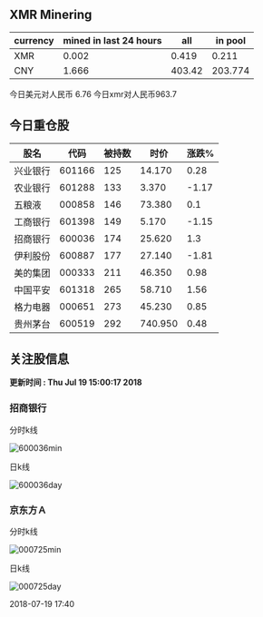 ## XMR Minering

|currency|mined in last 24 hours|all|in pool|
|---|---|---|---|
|XMR|0.002|0.419|0.211|
|CNY|1.666|403.42|203.774|

今日美元对人民币 6.76	今日xmr对人民币963.7


## 今日重仓股 

|股名|代码|被持数|时价|涨跌%|
|---|---|---|---|---|
|兴业银行|601166|125|14.170|0.28|
|农业银行|601288|133|3.370|-1.17|
|五粮液|000858|146|73.380|0.1|
|工商银行|601398|149|5.170|-1.15|
|招商银行|600036|174|25.620|1.3|
|伊利股份|600887|177|27.140|-1.81|
|美的集团|000333|211|46.350|0.98|
|中国平安|601318|265|58.710|1.56|
|格力电器|000651|273|45.230|0.85|
|贵州茅台|600519|292|740.950|0.48|

## 关注股信息
**更新时间 : Thu Jul 19 15:00:17 2018**
### 招商银行 
分时k线

![600036min](http://image.sinajs.cn/newchart/min/n/sh600036.gif)

日k线

![600036day](http://image.sinajs.cn/newchart/daily/n/sh600036.gif)

### 京东方Ａ 
分时k线

![000725min](http://image.sinajs.cn/newchart/min/n/sz000725.gif)

日k线

![000725day](http://image.sinajs.cn/newchart/daily/n/sz000725.gif)

2018-07-19 17:40